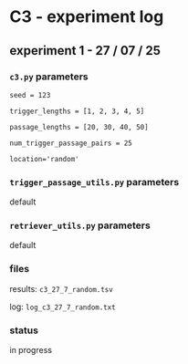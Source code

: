 # C3 - experiment log

## experiment 1 - 27 / 07 / 25

### `c3.py` parameters

`seed = 123`

`trigger_lengths = [1, 2, 3, 4, 5]`

`passage_lengths = [20, 30, 40, 50]`

`num_trigger_passage_pairs = 25`

`location='random'`

### `trigger_passage_utils.py` parameters

default

### `retriever_utils.py` parameters

default

### files

results: `c3_27_7_random.tsv`

log: `log_c3_27_7_random.txt`

### status

in progress
